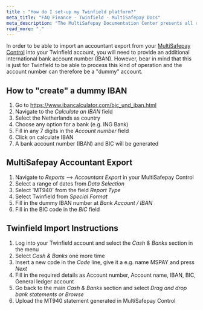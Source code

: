 ```yaml
---
title : "How do I set-up my Twinfield platform?"
meta_title: "FAQ Finance - Twinfield - MultiSafepay Docs"
meta_description: "The MultiSafepay Documentation Center presents all relevant information about our Plugins and API. You can also find support pages for payment methods, tools and general questions as well as the contact details of our Support and Integration Teams."
read_more: "."
---
```


In order to be able to import an accountant export from your [MultiSafepay Control](https://merchant.multisafepay.com/) into your Twinfield account, you will need to provide an additional international bank account number (IBAN). However, bear in mind that this is just for Twinfield to be able to process this kind of operation and the account number can therefore be a "dummy" account. 

## How to "create" a dummy IBAN

1. Go to https://www.ibancalculator.com/bic_und_iban.html 
2. Navigate to the _Calculate an IBAN_ field
3. Select the Netherlands as country
4. Choose any option for a bank (e.g. ING Bank)
5. Fill in any 7 digits in the _Account number_ field
6. Click on calculate IBAN
7. A bank account number (IBAN) and BIC will be generated

## MultiSafepay Accountant Export

1. Navigate to _Reports_ --> _Accountant Export_ in your MultiSafepay Control
2. Select a range of dates from _Data Selection_
3. Select 'MT940' from the field _Report Type_
4. Select Twinfield from _Special Format_
5. Fill in the dummy IBAN number at _Bank Account / IBAN_
6. Fill in the BIC code in the _BIC_ field

## Twinfield Import Instructions

1. Log into your Twinfield account and select the _Cash & Banks_ section in the menu
2. Select _Cash & Banks_ one more time
3. Insert a new code in the _Code_ line, give it a e.g. name MSPAY and press _Next_
4. Fill in the required details as Account number, Account name, IBAN, BIC, General ledger account
5. Go back to the main _Cash & Banks_ section and select _Drag and drop bank statements or Browse_
6. Upload the MT940 statement generated in MultiSafepay Control